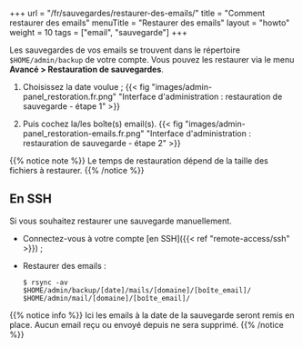 +++
url = "/fr/sauvegardes/restaurer-des-emails/"
title = "Comment restaurer des emails"
menuTitle = "Restaurer des emails"
layout = "howto"
weight = 10
tags = ["email", "sauvegarde"]
+++

Les sauvegardes de vos emails se trouvent dans le répertoire `$HOME/admin/backup` de votre compte. Vous pouvez les restaurer via le menu **Avancé > Restauration de sauvegardes**.

1.  Choisissez la date voulue ;
    {{< fig "images/admin-panel_restoration.fr.png" "Interface d'administration : restauration de sauvegarde - étape 1" >}}

2.   Puis cochez la/les boîte(s) email(s).
    {{< fig "images/admin-panel_restoration-emails.fr.png" "Interface d'administration : restauration de sauvegarde - étape 2" >}}

{{% notice note %}}
Le temps de restauration dépend de la taille des fichiers à restaurer.
{{% /notice %}}

## En SSH

Si vous souhaitez restaurer une sauvegarde manuellement.

- Connectez-vous à votre compte [en SSH]({{< ref "remote-access/ssh" >}}) ;

- Restaurer des emails :

    ```
    $ rsync -av $HOME/admin/backup/[date]/mails/[domaine]/[boîte_email]/ $HOME/admin/mail/[domaine]/[boîte_email]/
    ```

{{% notice info %}}
Ici les emails à la date de la sauvegarde seront remis en place. Aucun email reçu ou envoyé depuis ne sera supprimé.
{{% /notice %}}
